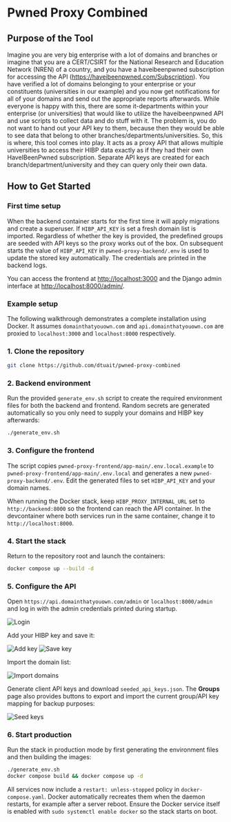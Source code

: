 # Pwned Proxy Combined

## Purpose of the Tool

Imagine you are very big enterprise with a lot of domains and branches or imagine that you are a CERT/CSIRT for the National Research and Education Network (NREN) of a country, and you have a haveibeenpwned subscription for accessing the API (https://haveibeenpwned.com/Subscription). You have verified a lot of domains belonging to your enterprise or your constituents (universities in our example) and you now get notifications for all of your domains and send out the appropriate reports afterwards. While everyone is happy with this, there are some it-departments within your enterprise (or universities) that would like to utilize the haveibeenpwned API and use scripts to collect data and do stuff with it. The problem is, you do not want to hand out your API key to them, because then they would be able to see data that belong to other branches/departments/universities. So, this is where, this tool comes into play.
It acts as a proxy API that allows multiple universities to access their HIBP data exactly as if they had their own HaveIBeenPwned subscription. Separate API keys are created for each branch/department/university and they can query only their own data.

## How to Get Started

### First time setup

When the backend container starts for the first time it will apply migrations and create a superuser. If `HIBP_API_KEY`
is set a fresh domain list is imported. Regardless of whether the key is provided, the predefined groups are seeded
with API keys so the proxy works out of the box. On subsequent starts the value of `HIBP_API_KEY` in
`pwned-proxy-backend/.env` is used to update the stored key automatically. The credentials are printed in the backend
logs.

You can access the frontend at [http://localhost:3000](http://localhost:3000) and the Django admin interface at
[http://localhost:8000/admin/](http://localhost:8000/admin/).

### Example setup

The following walkthrough demonstrates a complete installation using Docker. It
assumes `domainthatyouown.com` and `api.domainthatyouown.com` are proxied to
`localhost:3000` and `localhost:8000` respectively.

### 1. Clone the repository

```bash
git clone https://github.com/dtuait/pwned-proxy-combined
```

### 2. Backend environment


Run the provided `generate_env.sh` script to create the required environment
files for both the backend and frontend. Random secrets are generated
automatically so you only need to supply your domains and HIBP key afterwards:

```bash
./generate_env.sh
```


### 3. Configure the frontend

The script copies `pwned-proxy-frontend/app-main/.env.local.example` to
`pwned-proxy-frontend/app-main/.env.local` and generates a new
`pwned-proxy-backend/.env`. Edit the generated files to set
`HIBP_API_KEY` and your domain names.

When running the Docker stack, keep `HIBP_PROXY_INTERNAL_URL` set to
`http://backend:8000` so the frontend can reach the API container. In the
devcontainer where both services run in the same container, change it to
`http://localhost:8000`.

### 4. Start the stack

Return to the repository root and launch the containers:

```bash
docker compose up --build -d
```

### 5. Configure the API

Open `https://api.domainthatyouown.com/admin` or `localhost:8000/admin` and log in with the admin
credentials printed during startup.

![Login](https://supabase.vicre-nextjs-01.security.ait.dtu.dk/storage/v1/object/public/hibp-guide/1-django-adminlogin.png)

Add your HIBP key and save it:

![Add key](https://supabase.vicre-nextjs-01.security.ait.dtu.dk/storage/v1/object/public/hibp-guide/2-django-add-hibpkey.png)
![Save key](https://supabase.vicre-nextjs-01.security.ait.dtu.dk/storage/v1/object/public/hibp-guide/3-django-savehibpkey.png)

Import the domain list:

![Import domains](https://supabase.vicre-nextjs-01.security.ait.dtu.dk/storage/v1/object/public/hibp-guide/4.1-django-importdomains.png)

Generate client API keys and download `seeded_api_keys.json`.  The **Groups** page
also provides buttons to export and import the current group/API key mapping for
backup purposes:

![Seed keys](https://supabase.vicre-nextjs-01.security.ait.dtu.dk/storage/v1/object/public/hibp-guide/5.2-django-seed-and-download-clienthibpkeys.png)


### 6. Start production

Run the stack in production mode by first generating the environment files and
then building the images:

```bash
./generate_env.sh
docker compose build && docker compose up -d
```

All services now include a `restart: unless-stopped` policy in
`docker-compose.yaml`. Docker automatically recreates them when the
daemon restarts, for example after a server reboot. Ensure the Docker
service itself is enabled with `sudo systemctl enable docker` so the
stack starts on boot.


